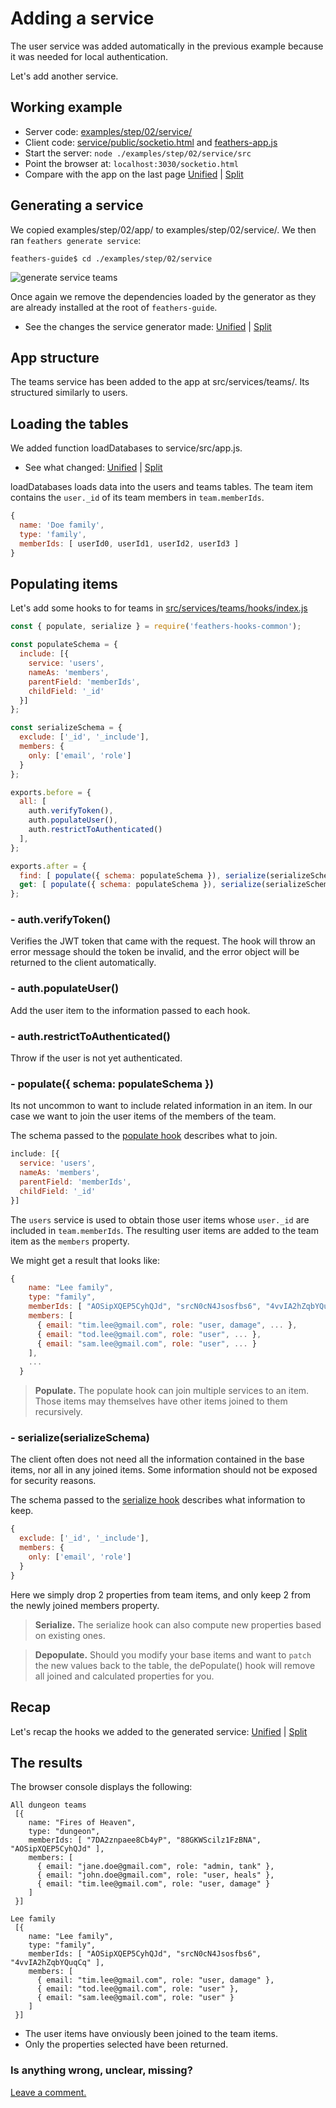 # Adding a service

The user service was added automatically in the previous example because it was needed for
local authentication.

Let's add another service.

## Working example

- Server code: [examples/step/02/service/](https://github.com/feathersjs/feathers-docs/blob/auk/examples/step/02/service/)
- Client code: [service/public/socketio.html](https://github.com/feathersjs/feathers-docs/blob/auk/examples/step/02/service/public/socketio.html)
and
[feathers-app.js](https://github.com/feathersjs/feathers-docs/blob/auk/examples/step/02/service/public/feathers-app.js)
- Start the server: `node ./examples/step/02/service/src`
- Point the browser at: `localhost:3030/socketio.html`
- Compare with the app on the last page
[Unified](http://htmlpreview.github.io/?https://github.com/feathersjs/feathers-docs/blob/auk/examples/step/_diff/02-service-line.html)
|
[Split](http://htmlpreview.github.io/?https://github.com/feathersjs/feathers-docs/blob/auk/examples/step/_diff/02-service-side.html)

## Generating a service

We copied examples/step/02/app/ to examples/step/02/service/.
We then ran `feathers generate service`:

```text
feathers-guide$ cd ./examples/step/02/service
```
![generate service teams](../assets/generate-service-teams.jpg)

Once again we remove the dependencies loaded by the generator
as they are already installed at the root of `feathers-guide`.

- See the changes the service generator made:
[Unified](http://htmlpreview.github.io/?https://github.com/feathersjs/feathers-docs/blob/auk/examples/step/_diff/02-app1-line.html)
|
[Split](http://htmlpreview.github.io/?https://github.com/feathersjs/feathers-docs/blob/auk/examples/step/_diff/02-app1-side.html)


## App structure

The teams service has been added to the app at src/services/teams/.
Its structured similarly to users.

## Loading the tables

We added function loadDatabases to service/src/app.js.

- See what changed:
[Unified](http://htmlpreview.github.io/?https://github.com/feathersjs/feathers-docs/blob/auk/examples/step/_diff/02-service-src-app-line.html)
|
[Split](http://htmlpreview.github.io/?https://github.com/feathersjs/feathers-docs/blob/auk/examples/step/_diff/02-service-src-app-side.html)

loadDatabases loads data into the users and teams tables.
The team item contains the `user._id` of its team members in `team.memberIds`.
```javascript
{
  name: 'Doe family',
  type: 'family',
  memberIds: [ userId0, userId1, userId2, userId3 ]
}
````

## Populating items

Let's add some hooks to for teams in
[src/services/teams/hooks/index.js](https://github.com/feathersjs/feathers-docs/blob/auk/examples/step/02/service/src/services/teams/hooks/index.js)

```javascript
const { populate, serialize } = require('feathers-hooks-common');

const populateSchema = {
  include: [{
    service: 'users',
    nameAs: 'members',
    parentField: 'memberIds',
    childField: '_id'
  }]
};

const serializeSchema = {
  exclude: ['_id', '_include'],
  members: {
    only: ['email', 'role']
  }
};

exports.before = {
  all: [
    auth.verifyToken(),
    auth.populateUser(),
    auth.restrictToAuthenticated()
  ],
};

exports.after = {
  find: [ populate({ schema: populateSchema }), serialize(serializeSchema) ],
  get: [ populate({ schema: populateSchema }), serialize(serializeSchema) ],
};
```

### - auth.verifyToken()

Verifies the JWT token that came with the request.
The hook will throw an error message should the token be invalid,
and the error object will be returned to the client automatically.

### - auth.populateUser()

Add the user item to the information passed to each hook.

### - auth.restrictToAuthenticated()

Throw if the user is not yet authenticated.

### - populate({ schema: populateSchema })

Its not uncommon to want to include related information in an item.
In our case we want to join the user items of the members of the team.

The schema passed to the
[populate hook](https://docs.feathersjs.com/v/auk/hooks/common/populate.html#populate)
describes what to join.

```javascript
include: [{
  service: 'users',
  nameAs: 'members',
  parentField: 'memberIds',
  childField: '_id'
}]
```

The `users` service is used to obtain those user items whose `user._id` are included in
`team.memberIds`. The resulting user items are added to the team item as the `members` property.

We might get a result that looks like:
```javascript
{
    name: "Lee family",
    type: "family",
    memberIds: [ "AOSipXQEP5CyhQJd", "srcN0cN4Jsosfbs6", "4vvIA2hZqbYQuqCq" ],
    members: [
      { email: "tim.lee@gmail.com", role: "user, damage", ... },
      { email: "tod.lee@gmail.com", role: "user", ... },
      { email: "sam.lee@gmail.com", role: "user", ... }
    ],
    ...
  }
```

> **Populate.** The populate hook can join multiple services to an item.
Those items may themselves have other items joined to them recursively.

### - serialize(serializeSchema)

The client often does not need all the information contained in the base items,
nor all in any joined items.
Some information should not be exposed for security reasons.

The schema passed to the
[serialize hook](https://docs.feathersjs.com/v/auk/hooks/common/populate.html#serialize)
describes what information to keep.

```javascript
{ 
  exclude: ['_id', '_include'],
  members: {
    only: ['email', 'role']
  }
}
```

Here we simply drop 2 properties from team items,
and only keep 2 from the newly joined members property.

> **Serialize.** The serialize hook can also compute new properties based on existing ones.

> **Depopulate.** Should you modify your base items and want to `patch` the new values back to the table,
the dePopulate() hook will remove all joined and calculated properties for you.

## Recap

Let's recap the hooks we added to the generated service:
[Unified](http://htmlpreview.github.io/?https://github.com/feathersjs/feathers-docs/blob/auk/examples/step/_diff/02-service-teams-hooks-line.html)
|
[Split](http://htmlpreview.github.io/?https://github.com/feathersjs/feathers-docs/blob/auk/examples/step/_diff/02-service-teams-hooks-side.html)

## The results

The browser console displays the following:

```text
All dungeon teams
 [{
    name: "Fires of Heaven",
    type: "dungeon",
    memberIds: [ "7DA2znpaee8Cb4yP", "88GKWScilz1FzBNA", "AOSipXQEP5CyhQJd" ],
    members: [
      { email: "jane.doe@gmail.com", role: "admin, tank" },
      { email: "john.doe@gmail.com", role: "user, heals" },
      { email: "tim.lee@gmail.com", role: "user, damage" }
    ]
 }]

Lee family
 [{
    name: "Lee family",
    type: "family",
    memberIds: [ "AOSipXQEP5CyhQJd", "srcN0cN4Jsosfbs6", "4vvIA2hZqbYQuqCq" ],
    members: [
      { email: "tim.lee@gmail.com", role: "user, damage" },
      { email: "tod.lee@gmail.com", role: "user" },
      { email: "sam.lee@gmail.com", role: "user" }
    ]
 }]
```

- The user items have onviously been joined to the team items.
- Only the properties selected have been returned.

### Is anything wrong, unclear, missing?
[Leave a comment.](https://github.com/feathersjs/feathers-guide/issues/new?title=Comment:Step-Generators-Service&body=Comment:Step-Generators-Service)
